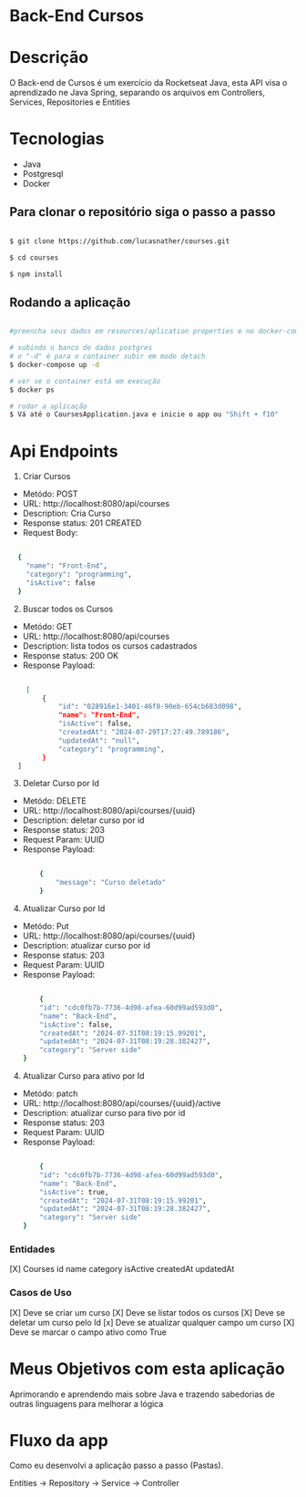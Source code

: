# Back-End Cursos 

# Descrição

<p>O Back-end de Cursos é um exercício da Rocketseat Java, esta API visa o aprendizado ne Java Spring, separando os arquivos em Controllers, Services, Repositories e Entities </p>

# Tecnologias

- Java
- Postgresql
- Docker

## Para clonar o repositório siga o passo a passo


```bash

$ git clone https://github.com/lucasnather/courses.git

$ cd courses

$ npm install

```

## Rodando a aplicação

```bash

#preencha seus dados em resources/aplication properties e no docker-compose.yaml

# subindo o banco de dados postgres
# o "-d" é para o container subir em modo detach
$ docker-compose up -d

# ver se o container está em execução
$ docker ps

# rodar a aplicação
$ Vá até o CoursesApplication.java e inicie o app ou "Shift + f10"
```

# Api Endpoints

1. Criar Cursos

<ul>
    <li>Metódo: POST</li>
    <li>URL: http://localhost:8080/api/courses</li>
    <li>Description: Cria Curso</li>
    <li>Response status: 201 CREATED</li>
    <li>Request Body:</li>

</ul>


```bash

  {
    "name": "Front-End",
    "category": "programming",
    "isActive": false
  }

```



2. Buscar todos os Cursos

<ul>
    <li>Metódo: GET</li>
    <li>URL: http://localhost:8080/api/courses</li>
    <li>Description: lista todos os cursos cadastrados </li>
    <li>Response status: 200 OK</li>
    <li>Response Payload: </li>
</ul>

```bash

    [
        {
            "id": "028916e1-3401-46f8-90eb-654cb683d098",
            "name": "Front-End",
            "isActive": false,
            "createdAt": "2024-07-29T17:27:49.789186",
            "updatedAt": "null",
            "category": "programming",
        }
  ]

```
3. Deletar Curso por Id

<ul>
    <li>Metódo: DELETE</li>
    <li>URL: http://localhost:8080/api/courses/{uuid}</li>
    <li>Description: deletar curso por id </li>
    <li>Response status: 203</li>
    <li>Request Param: UUID</li>
    <li>Response Payload: </li>

```bash

    {
        "message": "Curso deletado"
    }

```
</ul>

4. Atualizar Curso por Id

<ul>
    <li>Metódo: Put</li>
    <li>URL: http://localhost:8080/api/courses/{uuid}</li>
    <li>Description: atualizar curso por id </li>
    <li>Response status: 203</li>
    <li>Request Param: UUID</li>
    <li>Response Payload: </li>

```bash

    {
    "id": "cdc0fb7b-7736-4d98-afea-60d99ad593d0",
    "name": "Back-End",
    "isActive": false,
    "createdAt": "2024-07-31T08:19:15.99201",
    "updatedAt": "2024-07-31T08:19:28.382427",
    "category": "Server side"
}

```
</ul>

4. Atualizar Curso para ativo por Id

<ul>
    <li>Metódo: patch</li>
    <li>URL: http://localhost:8080/api/courses/{uuid}/active</li>
    <li>Description: atualizar curso para tivo por id </li>
    <li>Response status: 203</li>
    <li>Request Param: UUID</li>
    <li>Response Payload: </li>

```bash

    {
    "id": "cdc0fb7b-7736-4d98-afea-60d99ad593d0",
    "name": "Back-End",
    "isActive": true,
    "createdAt": "2024-07-31T08:19:15.99201",
    "updatedAt": "2024-07-31T08:19:28.382427",
    "category": "Server side"
}

```
</ul>


### Entidades

[X] Courses
id
name
category
isActive
createdAt
updatedAt

### Casos de Uso

[X] Deve se criar um curso
[X]  Deve se listar todos os cursos
[X] Deve se deletar um curso pelo Id
[x] Deve se atualizar qualquer campo um curso
[X] Deve se marcar o campo ativo como True


# Meus Objetivos com esta aplicação

<p>Aprimorando e aprendendo mais sobre Java e trazendo sabedorias de outras linguagens para melhorar a lógica</p>

# Fluxo da app

<p>Como eu desenvolvi a aplicação passo a passo (Pastas).</p>

<p>Entities -> Repository -> Service -> Controller </p>

